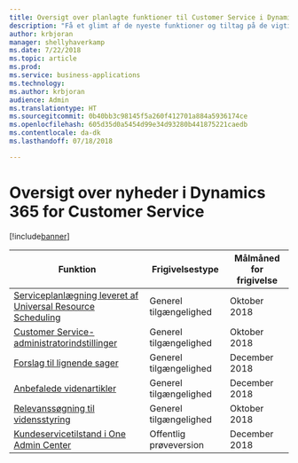 ```yaml
---
title: Oversigt over planlagte funktioner til Customer Service i Dynamics 365
description: "Få et glimt af de nyeste funktioner og tiltag på de vigtigste områder af Customer Service i Dynamics 365"
author: krbjoran
manager: shellyhaverkamp
ms.date: 7/22/2018
ms.topic: article
ms.prod: 
ms.service: business-applications
ms.technology: 
ms.author: krbjoran
audience: Admin
ms.translationtype: HT
ms.sourcegitcommit: 0b40bb3c98145f5a260f412701a884a5936174ce
ms.openlocfilehash: 605d35d0a5454d99e34d93280b441875221caedb
ms.contentlocale: da-dk
ms.lasthandoff: 07/18/2018

---
```

#  <a name="summary-of-whats-new-in-dynamics-365-for-customer-service"></a>Oversigt over nyheder i Dynamics 365 for Customer Service

[!include[banner](../../../includes/banner.md)]

| Funktion                                                                                               | Frigivelsestype   | Målmåned for frigivelse |
|-------------------------------------------------------------------------------------------------------|----------------|----------------------|
| [Serviceplanlægning leveret af Universal Resource Scheduling](service-scheduling-powered-by-urs.md) | Generel tilgængelighed             | Oktober 2018          |
| [Customer Service-administratorindstillinger](customer-service-admin-settings.md)                               | Generel tilgængelighed             | Oktober 2018          |
| [Forslag til lignende sager](suggest-similar-cases.md)                                                   | Generel tilgængelighed             | December 2018          |
| [Anbefalede videnartikler](knowledge-article-recommendation.md)                             | Generel tilgængelighed             | December 2018          |
| [Relevanssøgning til vidensstyring](relevance-search-for-knowledge-management.md)           | Generel tilgængelighed             | Oktober 2018          |
| [Kundeservicetilstand i One Admin Center](customer-service-health-in-admin-center.md)           | Offentlig prøveversion | December 2018         |

